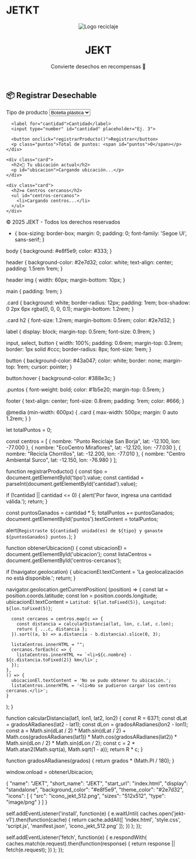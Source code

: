 # JETKT
<!-- index.html -->
<!DOCTYPE html>
<html lang="es">
<head>
  <meta charset="UTF-8" />
  <meta name="viewport" content="width=device-width, initial-scale=1.0" />
  <title>JEKT</title>
  <link rel="stylesheet" href="style.css" />
  <link rel="manifest" href="manifest.json" />
  <meta name="theme-color" content="#2e7d32" />
  <link rel="icon" href="icono_jekt_512.png" />
</head>
<body>
  <header>
    <img src="icono_jekt_512.png" alt="Logo reciclaje">
    <h1>JEKT</h1>
    <p>Convierte desechos en recompensas 🌱</p>
  </header>

  <main>
    <div class="card">
      <h2>📦 Registrar Desechable</h2>
      <label for="tipo">Tipo de producto</label>
      <select id="tipo">
        <option>Botella plástica</option>
        <option>Vidrio</option>
        <option>Cartón</option>
        <option>Lata</option>
      </select>

      <label for="cantidad">Cantidad</label>
      <input type="number" id="cantidad" placeholder="Ej. 3">

      <button onclick="registrarProducto()">Registrar</button>
      <p class="puntos">Total de puntos: <span id="puntos">0</span></p>
    </div>

    <div class="card">
      <h2>📍 Tu ubicación actual</h2>
      <p id="ubicacion">Cargando ubicación...</p>
    </div>

    <div class="card">
      <h2>♻️ Centros cercanos</h2>
      <ul id="centros-cercanos">
        <li>Cargando centros...</li>
      </ul>
    </div>
  </main>

  <footer>
    © 2025 JEKT - Todos los derechos reservados
  </footer>

  <script src="script.js"></script>
  <script>
    if ('serviceWorker' in navigator) {
      navigator.serviceWorker.register('service-worker.js')
        .then(() => console.log("✔️ Service Worker registrado"))
        .catch(err => console.log("❌ Error con el Service Worker", err));
    }
  </script>
</body>
</html>

<!-- style.css -->
* {
  box-sizing: border-box;
  margin: 0;
  padding: 0;
  font-family: 'Segoe UI', sans-serif;
}

body {
  background: #e8f5e9;
  color: #333;
}

header {
  background-color: #2e7d32;
  color: white;
  text-align: center;
  padding: 1.5rem 1rem;
}

header img {
  width: 60px;
  margin-bottom: 10px;
}

main {
  padding: 1rem;
}

.card {
  background: white;
  border-radius: 12px;
  padding: 1rem;
  box-shadow: 0 2px 6px rgba(0, 0, 0, 0.1);
  margin-bottom: 1.2rem;
}

.card h2 {
  font-size: 1.2rem;
  margin-bottom: 0.5rem;
  color: #2e7d32;
}

label {
  display: block;
  margin-top: 0.5rem;
  font-size: 0.9rem;
}

input, select, button {
  width: 100%;
  padding: 0.6rem;
  margin-top: 0.3rem;
  border: 1px solid #ccc;
  border-radius: 8px;
  font-size: 1rem;
}

button {
  background-color: #43a047;
  color: white;
  border: none;
  margin-top: 1rem;
  cursor: pointer;
}

button:hover {
  background-color: #388e3c;
}

.puntos {
  font-weight: bold;
  color: #1b5e20;
  margin-top: 0.5rem;
}

footer {
  text-align: center;
  font-size: 0.8rem;
  padding: 1rem;
  color: #666;
}

@media (min-width: 600px) {
  .card {
    max-width: 500px;
    margin: 0 auto 1.2rem;
  }
}

<!-- script.js -->
let totalPuntos = 0;

const centros = [
  { nombre: "Punto Reciclaje San Borja", lat: -12.100, lon: -77.000 },
  { nombre: "EcoCentro Miraflores", lat: -12.120, lon: -77.030 },
  { nombre: "Recicla Chorrillos", lat: -12.200, lon: -77.010 },
  { nombre: "Centro Ambiental Surco", lat: -12.150, lon: -76.980 }
];

function registrarProducto() {
  const tipo = document.getElementById('tipo').value;
  const cantidad = parseInt(document.getElementById('cantidad').value);

  if (!cantidad || cantidad <= 0) {
    alert('Por favor, ingresa una cantidad válida.');
    return;
  }

  const puntosGanados = cantidad * 5;
  totalPuntos += puntosGanados;
  document.getElementById('puntos').textContent = totalPuntos;

  alert(`Registraste ${cantidad} unidad(es) de ${tipo} y ganaste ${puntosGanados} puntos.`);
}

function obtenerUbicacion() {
  const ubicacionEl = document.getElementById('ubicacion');
  const listaCentros = document.getElementById('centros-cercanos');

  if (!navigator.geolocation) {
    ubicacionEl.textContent = 'La geolocalización no está disponible.';
    return;
  }

  navigator.geolocation.getCurrentPosition(
    (position) => {
      const lat = position.coords.latitude;
      const lon = position.coords.longitude;
      ubicacionEl.textContent = `Latitud: ${lat.toFixed(5)}, Longitud: ${lon.toFixed(5)}`;

      const cercanos = centros.map(c => {
        const distancia = calcularDistancia(lat, lon, c.lat, c.lon);
        return { ...c, distancia };
      }).sort((a, b) => a.distancia - b.distancia).slice(0, 3);

      listaCentros.innerHTML = "";
      cercanos.forEach(c => {
        listaCentros.innerHTML += `<li>${c.nombre} - ${c.distancia.toFixed(2)} km</li>`;
      });
    },
    () => {
      ubicacionEl.textContent = 'No se pudo obtener tu ubicación.';
      listaCentros.innerHTML = '<li>No se pudieron cargar los centros cercanos.</li>';
    }
  );
}

function calcularDistancia(lat1, lon1, lat2, lon2) {
  const R = 6371;
  const dLat = gradosARadianes(lat2 - lat1);
  const dLon = gradosARadianes(lon2 - lon1);
  const a = Math.sin(dLat / 2) * Math.sin(dLat / 2) +
            Math.cos(gradosARadianes(lat1)) * Math.cos(gradosARadianes(lat2)) *
            Math.sin(dLon / 2) * Math.sin(dLon / 2);
  const c = 2 * Math.atan2(Math.sqrt(a), Math.sqrt(1 - a));
  return R * c;
}

function gradosARadianes(grados) {
  return grados * (Math.PI / 180);
}

window.onload = obtenerUbicacion;

<!-- manifest.json -->
{
  "name": "JEKT",
  "short_name": "JEKT",
  "start_url": "index.html",
  "display": "standalone",
  "background_color": "#e8f5e9",
  "theme_color": "#2e7d32",
  "icons": [
    {
      "src": "icono_jekt_512.png",
      "sizes": "512x512",
      "type": "image/png"
    }
  ]
}

<!-- service-worker.js -->
self.addEventListener('install', function(e) {
  e.waitUntil(
    caches.open('jekt-v1').then(function(cache) {
      return cache.addAll([
        'index.html',
        'style.css',
        'script.js',
        'manifest.json',
        'icono_jekt_512.png'
      ]);
    })
  );
});

self.addEventListener('fetch', function(e) {
  e.respondWith(
    caches.match(e.request).then(function(response) {
      return response || fetch(e.request);
    })
  );
});
